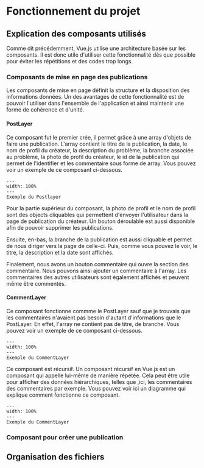 # Fonctionnement du projet

## Explication des composants utilisés

Comme dit précédemment, Vue.js utilise une architecture basée sur les composants. Il est donc utile d'utiliser cette fonctionnalité dès que possible pour éviter les répétitions et des codes trop longs.
### Composants de mise en page des publications
Les composants de mise en page définit la structure et la disposition des informations données. Un des avantages de cette fonctionnalité est de pouvoir l'utiliser dans l'ensemble de l'application et ainsi maintenir une forme de cohérence et d'unité.
#### PostLayer

Ce composant fut le premier crée, il permet gräce à une array d'objets de faire une publication. L'array contient le titre de la publication, la date, le nom de profil du créateur, la description du problème, la branche associée au problème, la photo de profil du créateur, le id de la publication qui permet de l'identifier et les commentaire sous forme de array. Vous pouvez voir un exemple de ce composant ci-dessous.

```{figure} figures/Exemple_Postlayer.png
---
width: 100%
---
Exemple du Postlayer 
```

Pour la partie supérieur du composant, la photo de profil et le nom de profil sont des objects cliquables qui permettent d'envoyer l'utilisateur dans la page de publication du créateur. Un bouton déroulable est aussi disponible afin de pouvoir supprimer les publications.

Ensuite, en-bas, la branche de la publication est aussi cliquable et permet de nous diriger vers la page de celle-ci. 
Puis, comme vous pouvez le voir, le titre, la description et la date sont affichés. 

Finalement, nous avons un bouton commentaire qui ouvre la section des commentaire. Nous pouvons ainsi ajouter un commentaire à l'array. Les commentaires des autres utilisateurs sont également affichés et peuvent même être commentés. 

#### CommentLayer

Ce composant fonctionne commme le PostLayer sauf que je trouvais que les commentaires n'avaient pas besoin d'autant d'informations que le PostLayer. En effet, l'array ne contient pas de titre, de branche. Vous pouvez voir un exemple de ce composant ci-dessous.

```{figure} figures/Exemple_CommentLayer.png
---
width: 100%
---
Exemple du CommentLayer 
```

Ce composant est récursif. Un composant récursif en Vue.js est un composant qui appelle lui-même de manière répétée. Cela peut être utile pour afficher des données hiérarchiques, telles que ,ici, les commentaires des commentaires par exemple. Vous pouvez voir ici un diagramme qui explique comment fonctionne ce composant.

```{figure} figures/Diagramme_recursive.png
---
width: 100%
---
Exemple du CommentLayer 
```

### Composant pour créer une publication



## Organisation des fichiers

### 




